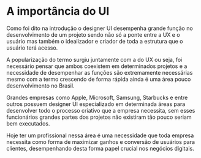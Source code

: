 # A importância do UI

Como foi dito na introdução o designer UI desempenha grande função no desenvolvimento de um projeto sendo não só a ponte entre a UX e o usuário mas também o idealizador e criador de toda a estrutura que o usuário terá acesso.

A popularização do termo surgiu juntamente com a do UX ou seja, foi necessário pensar que ambos coexistem em determinados projetos e a necessidade de desempenhar as funções são extremamente necessárias mesmo com a termo crescendo de forma rápida ainda é uma área pouco desenvolvimento no Brasil.

Grandes empresas como Apple, Microsoft, Samsung, Starbucks e entre outros possuem designer UI especializado em determinada áreas para desenvolver todo o processo criativo que a empresa necessita, sem esses funcionários grandes partes dos projetos não existiram tão pouco seriam bem executados.

Hoje ter um profissional nessa área é uma necessidade que toda empresa necessita como forma de maximizar ganhos e conversão de usuários para clientes, desempenhando desta forma papel crucial nos negócios digitais.